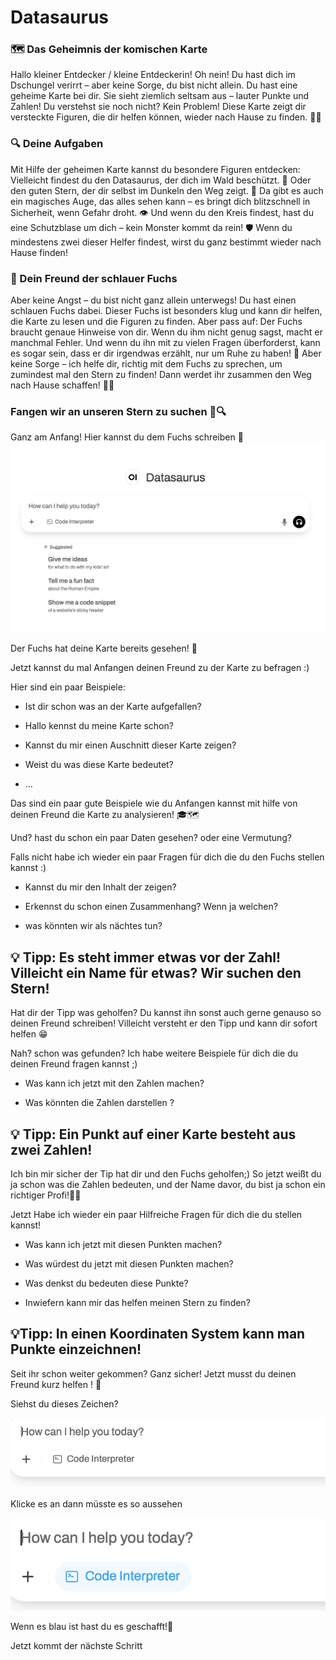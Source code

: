 # Datasaurus 

### 🗺️ Das Geheimnis der komischen Karte
Hallo kleiner Entdecker / kleine Entdeckerin!
Oh nein! Du hast dich im Dschungel verirrt – aber keine Sorge, du bist nicht allein.
Du hast eine geheime Karte bei dir. Sie sieht ziemlich seltsam aus – lauter Punkte und Zahlen!
Du verstehst sie noch nicht? Kein Problem! Diese Karte zeigt dir versteckte Figuren, die dir helfen können, wieder nach Hause zu finden. 🏡✨

### 🔍 Deine Aufgaben
Mit Hilfe der geheimen Karte kannst du besondere Figuren entdecken:
Vielleicht findest du den Datasaurus, der dich im Wald beschützt. 🦖
Oder den guten Stern, der dir selbst im Dunkeln den Weg zeigt. 🌟
Da gibt es auch ein magisches Auge, das alles sehen kann – es bringt dich blitzschnell in Sicherheit, wenn Gefahr droht. 👁️
Und wenn du den Kreis findest, hast du eine Schutzblase um dich – kein Monster kommt da rein! 🛡️
Wenn du mindestens zwei dieser Helfer findest, wirst du ganz bestimmt wieder nach Hause finden!

### 🦊 Dein Freund der schlauer Fuchs
Aber keine Angst – du bist nicht ganz allein unterwegs!
Du hast einen schlauen Fuchs dabei. Dieser Fuchs ist besonders klug und kann dir helfen, die Karte zu lesen und die Figuren zu finden.
Aber pass auf:
Der Fuchs braucht genaue Hinweise von dir.
Wenn du ihm nicht genug sagst, macht er manchmal Fehler.
Und wenn du ihn mit zu vielen Fragen überforderst, kann es sogar sein, dass er dir irgendwas erzählt, nur um Ruhe zu haben! 🙊
Aber keine Sorge – ich helfe dir, richtig mit dem Fuchs zu sprechen, um zumindest mal den Stern zu finden!
Dann werdet ihr zusammen den Weg nach Hause schaffen! 💫🦊


### Fangen wir an unseren Stern zu suchen 👀🔍

Ganz am Anfang! Hier kannst du dem Fuchs schreiben 💬
![Alt-Text](images/DatasaurusAi.png)

Der Fuchs hat deine Karte bereits gesehen! 🎉

Jetzt kannst du mal Anfangen deinen Freund zu der Karte zu befragen :) 

Hier sind ein paar Beispiele: 
-   Ist dir schon was an der Karte aufgefallen? 

-  Hallo kennst du meine Karte schon? 

- Kannst du mir einen Auschnitt dieser Karte zeigen? 

-  Weist du was diese Karte bedeutet? 

- ...

Das sind ein paar gute Beispiele wie du Anfangen kannst mit hilfe von deinen Freund die Karte zu analysieren! 🎓🗺️

Und? hast du schon ein paar Daten gesehen? oder eine Vermutung? 

Falls nicht habe ich wieder ein paar Fragen für dich die du den Fuchs stellen kannst :)
- Kannst du mir den Inhalt der zeigen?

- Erkennst du schon einen Zusammenhang? Wenn ja welchen? 

-  was könnten wir als nächtes tun? 

## 💡 Tipp: Es steht immer etwas vor der Zahl! Villeicht ein Name für etwas? Wir suchen den Stern! 


Hat dir der Tipp was geholfen? Du kannst ihn sonst auch gerne genauso so deinen Freund schreiben! Villeicht versteht er den Tipp und kann dir sofort helfen 😁

Nah? schon was gefunden? Ich habe weitere Beispiele für dich die du deinen Freund fragen kannst ;) 
-  Was kann ich jetzt mit den Zahlen machen? 

- Was könnten die Zahlen darstellen ? 

## 💡 Tipp: Ein Punkt auf einer Karte besteht aus zwei Zahlen! 

Ich bin mir sicher der Tip hat dir und den Fuchs geholfen;) So jetzt weißt du ja schon was die Zahlen bedeuten, und der Name davor, du bist ja schon ein richtiger Profi!👌🏼 

Jetzt Habe ich wieder ein paar Hilfreiche Fragen für dich die du stellen kannst! 
- Was kann ich jetzt mit diesen Punkten machen? 

- Was würdest du jetzt mit diesen Punkten machen? 

- Was denkst du bedeuten diese Punkte? 

- Inwiefern kann mir das helfen meinen Stern zu finden? 

## 💡Tipp: In einen Koordinaten System kann man Punkte einzeichnen! 

Seit ihr schon weiter gekommen? 
Ganz sicher! Jetzt musst du deinen Freund kurz helfen ! 🙈

Siehst du dieses Zeichen? 

![Alt-Text](images/CodeInterprator.png)

Klicke es an dann müsste es so aussehen

![Alt-Text](images/CodeInterpratorBlau.png)

Wenn es blau ist hast du es geschafft!🎉

Jetzt kommt der nächste Schritt 